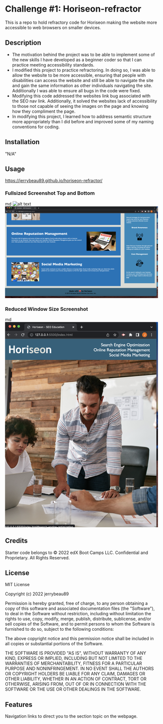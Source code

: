 # Challenge #1: Horiseon-refractor

This is a repo to hold refractory code for Horiseon making the website more accessible to web browsers on smaller devices. 

## Description

- The motivation behind the project was to be able to implement some of the new skills I have developed as a beginner coder so that I can practice meeting accessibility standards. 
- I modified this project to practice refractoring. In doing so, I was able to allow the website to be more accessible, ensuring that people with disabilities can access the website and still be able to navigate the site and gain the same information as other individuals navigating the site. Additionally I was able to ensure all bugs in the code were fixed.
- Modifying this code addressed the websites link bug associated with the SEO nav link. Additionally, it solved the websites lack of accessibility to those not capable of seeing the images on the page and knowing how they compliment the page. 
- In modifying this project, I learned how to address semantic structure more appropriately than I did before and improved some of my naming conventions for coding. 

## Installation

"N/A"

## Usage

https://jerrybeau89.github.io/horiseon-refractor/

### Fullsized Screenshot Top and Bottom
md
    ![alt text](assets/images/fullsized-screenshot-top.png)
    ![alt text](assets/images/fullsized-screenshot-bottom.png)


### Reduced Window Size Screenshot
md
    ![alt text](assets/images/reduced-window-screenshot.png)


## Credits

Starter code belongs to © 2022 edX Boot Camps LLC. Confidential and Proprietary. All Rights Reserved.

## License

MIT License

Copyright (c) 2022 jerrybeau89

Permission is hereby granted, free of charge, to any person obtaining a copy
of this software and associated documentation files (the "Software"), to deal
in the Software without restriction, including without limitation the rights
to use, copy, modify, merge, publish, distribute, sublicense, and/or sell
copies of the Software, and to permit persons to whom the Software is
furnished to do so, subject to the following conditions:

The above copyright notice and this permission notice shall be included in all
copies or substantial portions of the Software.

THE SOFTWARE IS PROVIDED "AS IS", WITHOUT WARRANTY OF ANY KIND, EXPRESS OR
IMPLIED, INCLUDING BUT NOT LIMITED TO THE WARRANTIES OF MERCHANTABILITY,
FITNESS FOR A PARTICULAR PURPOSE AND NONINFRINGEMENT. IN NO EVENT SHALL THE
AUTHORS OR COPYRIGHT HOLDERS BE LIABLE FOR ANY CLAIM, DAMAGES OR OTHER
LIABILITY, WHETHER IN AN ACTION OF CONTRACT, TORT OR OTHERWISE, ARISING FROM,
OUT OF OR IN CONNECTION WITH THE SOFTWARE OR THE USE OR OTHER DEALINGS IN THE
SOFTWARE.


## Features

Navigation links to direct you to the section topic on the webpage.
